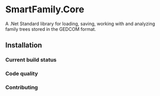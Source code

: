 # SmartFamily.Core

A .Net Standard library for loading, saving, working with and analyzing family trees stored in the GEDCOM format.

## Installation

### Current build status


### Code quality


### Contributing
